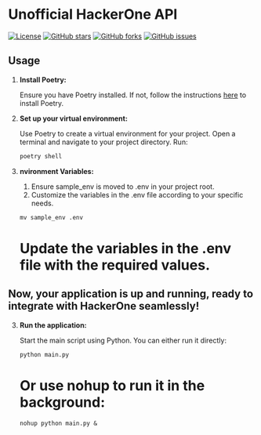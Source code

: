 # Unofficial HackerOne API

[![License](https://img.shields.io/badge/license-MIT-blue.svg)](https://github.com/your-username/your-repo-name/blob/main/LICENSE)
[![GitHub stars](https://img.shields.io/github/stars/your-username/your-repo-name.svg)](https://github.com/your-username/your-repo-name/stargazers)
[![GitHub forks](https://img.shields.io/github/forks/your-username/your-repo-name.svg)](https://github.com/your-username/your-repo-name/network)
[![GitHub issues](https://img.shields.io/github/issues/your-username/your-repo-name.svg)](https://github.com/your-username/your-repo-name/issues)

## Usage

1. **Install Poetry:**

   Ensure you have Poetry installed. If not, follow the instructions [here](https://python-poetry.org/docs/#installation) to install Poetry.

2. **Set up your virtual environment:**

   Use Poetry to create a virtual environment for your project. Open a terminal and navigate to your project directory. Run:

   ```bash
   poetry shell
    ```
2. **nvironment Variables:**
    1. Ensure sample_env is moved to .env in your project root.
    2. Customize the variables in the .env file according to your specific needs.

    ```
    mv sample_env .env
    ```
    # Update the variables in the .env file with the required values.

## Now, your application is up and running, ready to integrate with HackerOne seamlessly!




3. **Run the application:**

    Start the main script using Python. You can either run it directly:

    ```
    python main.py
    ```
    # Or use nohup to run it in the background:
    ```
    nohup python main.py &
    ```

